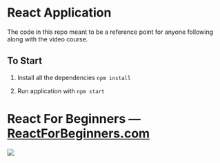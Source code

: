 # React Application

The code in this repo meant to be a reference point for anyone following along with the video course.

## To Start

1. Install all the dependencies `npm install`

1. Run application with `npm start`


# React For Beginners — [ReactForBeginners.com](https://ReactForBeginners.com)

![](http://wes.io/dgAQ/content)